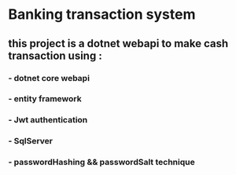 # Banking transaction system 
## this project is a dotnet webapi to make cash transaction using :
### - dotnet core webapi
### - entity framework
### - Jwt authentication
### - SqlServer
### - passwordHashing && passwordSalt technique

